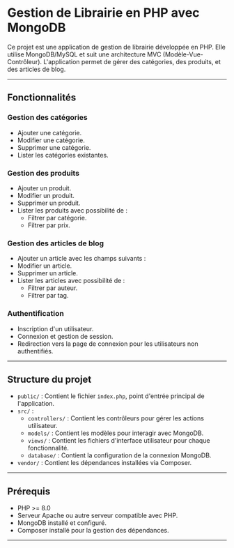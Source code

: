 # Gestion de Librairie en PHP avec MongoDB

Ce projet est une application de gestion de librairie développée en PHP. Elle utilise MongoDB/MySQL et suit une architecture MVC (Modèle-Vue-Contrôleur). L'application permet de gérer des catégories, des produits, et des articles de blog.

---

## Fonctionnalités

### Gestion des catégories

- Ajouter une catégorie.
- Modifier une catégorie.
- Supprimer une catégorie.
- Lister les catégories existantes.

### Gestion des produits

- Ajouter un produit.
- Modifier un produit.
- Supprimer un produit.
- Lister les produits avec possibilité de :
  - Filtrer par catégorie.
  - Filtrer par prix.

### Gestion des articles de blog

- Ajouter un article avec les champs suivants :
- Modifier un article.
- Supprimer un article.
- Lister les articles avec possibilité de :
  - Filtrer par auteur.
  - Filtrer par tag.

### Authentification

- Inscription d'un utilisateur.
- Connexion et gestion de session.
- Redirection vers la page de connexion pour les utilisateurs non authentifiés.

---

## Structure du projet

- `public/` : Contient le fichier `index.php`, point d'entrée principal de l'application.
- `src/` :
  - `controllers/` : Contient les contrôleurs pour gérer les actions utilisateur.
  - `models/` : Contient les modèles pour interagir avec MongoDB.
  - `views/` : Contient les fichiers d'interface utilisateur pour chaque fonctionnalité.
  - `database/` : Contient la configuration de la connexion MongoDB.
- `vendor/` : Contient les dépendances installées via Composer.

---

## Prérequis

- PHP >= 8.0
- Serveur Apache ou autre serveur compatible avec PHP.
- MongoDB installé et configuré.
- Composer installé pour la gestion des dépendances.

---
